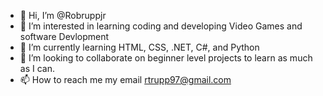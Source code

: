 - 👋 Hi, I’m @Robruppjr
- 👀 I’m interested in learning coding and developing Video Games and software Devlopment
- 🌱 I’m currently learning HTML, CSS, .NET, C#, and Python
- 💞️ I’m looking to collaborate on beginner level projects to learn as much as I can.
- 📫 How to reach me my email rtrupp97@gmail.com

<!---
Robruppjr/Robruppjr is a ✨ special ✨ repository because its `README.md` (this file) appears on your GitHub profile.
You can click the Preview link to take a look at your changes.
--->

